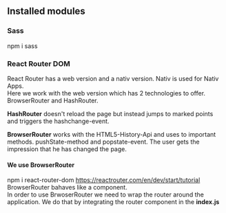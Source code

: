 
## Installed modules<br>

### Sass
npm i sass<br>

### React Router DOM<br>

React Router has a web version and a nativ version.
Nativ is used for Nativ Apps.<br>
Here we work with the web version which has 2 technologies to offer.
BrowserRouter and HashRouter.<br>

**HashRouter** doesn't reload the page but instead jumps to marked points
and triggers the hashchange-event.<br>

**BrowserRouter** works with the HTML5-History-Api and uses to important methods.
pushState-method and popstate-event.
The user gets the impression that he has changed the page.<br>

#### We use BrowserRouter
npm i react-router-dom
https://reactrouter.com/en/dev/start/tutorial
BrowserRouter bahaves like a component.<br>
In order to use BrwoserRouter we need to wrap the router around the application.
We do that by integrating the router component in the **index.js**<br>




